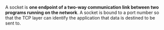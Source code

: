 A socket is **one endpoint of a two-way communication link between two programs running on the network**. A socket is bound to a port number so that the TCP layer can identify the application that data is destined to be sent to.